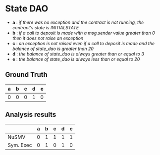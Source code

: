 # State DAO
- **a** : _if there was no exception and the contract is not running, the contract's state is INITIALSTATE_
- **b** : _if a call to deposit is made with a msg.sender value greater than 0 then it does not raise an exception_
- **c** : _an exception is not raised even if a call to deposit is made and the balance of state_dao is greater than 20_
- **d** : _the balance of state_dao is always greater than or equal to 3_
- **e** : _the balance of state_dao is always less than or equal to 20_

## Ground Truth

|a|b|c|d|e|
|----|----|----|----|----|
|0|0|0|1|0|

## Analysis results

||a|b|c|d|e|
|----|----|----|----|----|----|
|NuSMV|0|1|1|1|1|
|Sym. Exec|0|1|0|1|0|